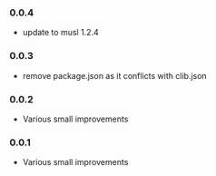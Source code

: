 ### 0.0.4

* update to musl 1.2.4

### 0.0.3

* remove package.json as it conflicts with clib.json

### 0.0.2

* Various small improvements

### 0.0.1

* Various small improvements
